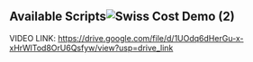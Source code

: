 ## Available Scripts![Swiss Cost Demo (2)](https://github.com/dinosmuc/swiss-costs-frontend/assets/58372082/fb22ac2a-2a7c-42b2-b551-cd4602c081ce)


VIDEO LINK: https://drive.google.com/file/d/1UOdq6dHerGu-x-xHrWlTod8OrU6Qsfyw/view?usp=drive_link
